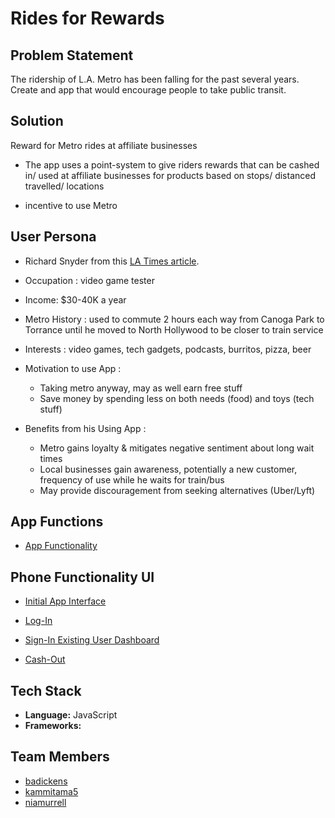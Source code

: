 # Rides for Rewards

## Problem Statement

The ridership of L.A. Metro has been falling for the past several years. Create and app that would encourage people to take public transit.

## Solution

Reward for Metro rides at affiliate businesses

- The app uses a point-system to give riders rewards that can be cashed in/ 
  used at affiliate businesses for products based on stops/ distanced travelled/ locations

- incentive to use Metro

## User Persona

- Richard Snyder from this [LA Times article](http://www.latimes.com/local/lanow/la-me-ln-bus-ridership-study-20170518-story.html).

- Occupation : video game tester

- Income: $30-40K a year

- Metro History : used to commute 2 hours each way from Canoga Park
  to Torrance until he moved to North Hollywood to be closer to train service
  
- Interests : video games, tech gadgets, podcasts, burritos, pizza, beer

- Motivation to use App : 
  * Taking metro anyway, may as well earn free stuff 
  * Save money by spending less on both needs (food) and toys (tech stuff)
  
- Benefits from his Using App : 
  * Metro gains loyalty & mitigates negative sentiment about long wait times
  * Local businesses gain awareness, potentially a new customer, frequency of use while he waits for train/bus 
  * May provide discouragement from seeking alternatives (Uber/Lyft)

## App Functions 

- [App Functionality](https://user-images.githubusercontent.com/22780428/27751020-35a2986e-5d8f-11e7-92a7-68e9029957ec.png)

## Phone Functionality UI

- [Initial App Interface](https://user-images.githubusercontent.com/8516378/27664869-c1ede9e4-5c1e-11e7-91e3-7e17ff4e8a64.png)

- [Log-In](https://user-images.githubusercontent.com/8516378/27697252-8d3a5ba8-5ca8-11e7-838a-5943377cccfc.png)

- [Sign-In Existing User Dashboard](https://user-images.githubusercontent.com/8516378/27697267-950879b4-5ca8-11e7-9b36-d24fdf468bfc.png)

- [Cash-Out](https://user-images.githubusercontent.com/8516378/27697279-9b31d84e-5ca8-11e7-9882-cf41c38b38ee.png)

## Tech Stack

- **Language:** JavaScript
- **Frameworks:** 

## Team Members

- [badickens](https://github.com/badickens)
- [kammitama5](https://github.com/kammitama5)
- [niamurrell](https://github.com/niamurrell)
